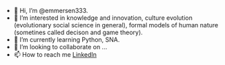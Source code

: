 - 👋 Hi, I’m @emmersen333. 
- 👀 I’m interested in knowledge and innovation, culture evolution (evolutionary social science in general), formal models of human nature (sometines called decison and game theory). 
- 🌱 I’m currently learning Python, SNA.
- 💞️ I’m looking to collaborate on ...
- 📫 How to reach me <a href="https://www.linkedin.com/in/emmersen-azalea-91008812b/" target="_blank">LinkedIn</a>


<!---
emmersen333/emmersen333 is a ✨ special ✨ repository because its `README.md` (this file) appears on your GitHub profile.
You can click the Preview link to take a look at your changes.
--->
